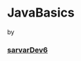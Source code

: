 ﻿# JavaBasics
 <p style="display: flex; gap: 1rem;">by <h3><a href="https://github.com/sarvarDev6">sarvarDev6<a></h3></p>
